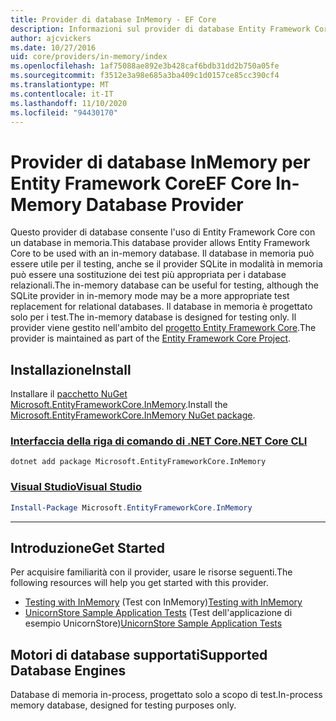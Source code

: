 ```yaml
---
title: Provider di database InMemory - EF Core
description: Informazioni sul provider di database Entity Framework Core InMemory
author: ajcvickers
ms.date: 10/27/2016
uid: core/providers/in-memory/index
ms.openlocfilehash: 1af75088ae892e3b428caf6bdb31dd2b750a05fe
ms.sourcegitcommit: f3512e3a98e685a3ba409c1d0157ce85cc390cf4
ms.translationtype: MT
ms.contentlocale: it-IT
ms.lasthandoff: 11/10/2020
ms.locfileid: "94430170"
---
```

# <a name="ef-core-in-memory-database-provider"></a><span data-ttu-id="88a00-103">Provider di database InMemory per Entity Framework Core</span><span class="sxs-lookup"><span data-stu-id="88a00-103">EF Core In-Memory Database Provider</span></span>

<span data-ttu-id="88a00-104">Questo provider di database consente l'uso di Entity Framework Core con un database in memoria.</span><span class="sxs-lookup"><span data-stu-id="88a00-104">This database provider allows Entity Framework Core to be used with an in-memory database.</span></span> <span data-ttu-id="88a00-105">Il database in memoria può essere utile per il testing, anche se il provider SQLite in modalità in memoria può essere una sostituzione dei test più appropriata per i database relazionali.</span><span class="sxs-lookup"><span data-stu-id="88a00-105">The in-memory database can be useful for testing, although the SQLite provider in in-memory mode may be a more appropriate test replacement for relational databases.</span></span> <span data-ttu-id="88a00-106">Il database in memoria è progettato solo per i test.</span><span class="sxs-lookup"><span data-stu-id="88a00-106">The in-memory database is designed for testing only.</span></span> <span data-ttu-id="88a00-107">Il provider viene gestito nell'ambito del [progetto Entity Framework Core](https://github.com/dotnet/efcore).</span><span class="sxs-lookup"><span data-stu-id="88a00-107">The provider is maintained as part of the [Entity Framework Core Project](https://github.com/dotnet/efcore).</span></span>

## <a name="install"></a><span data-ttu-id="88a00-108">Installazione</span><span class="sxs-lookup"><span data-stu-id="88a00-108">Install</span></span>

<span data-ttu-id="88a00-109">Installare il [pacchetto NuGet Microsoft.EntityFrameworkCore.InMemory](https://www.nuget.org/packages/Microsoft.EntityFrameworkCore.InMemory/).</span><span class="sxs-lookup"><span data-stu-id="88a00-109">Install the [Microsoft.EntityFrameworkCore.InMemory NuGet package](https://www.nuget.org/packages/Microsoft.EntityFrameworkCore.InMemory/).</span></span>

### <a name="net-core-cli"></a>[<span data-ttu-id="88a00-110">Interfaccia della riga di comando di .NET Core</span><span class="sxs-lookup"><span data-stu-id="88a00-110">.NET Core CLI</span></span>](#tab/dotnet-core-cli)

```dotnetcli
dotnet add package Microsoft.EntityFrameworkCore.InMemory
```

### <a name="visual-studio"></a>[<span data-ttu-id="88a00-111">Visual Studio</span><span class="sxs-lookup"><span data-stu-id="88a00-111">Visual Studio</span></span>](#tab/vs)

```powershell
Install-Package Microsoft.EntityFrameworkCore.InMemory
```

***

## <a name="get-started"></a><span data-ttu-id="88a00-112">Introduzione</span><span class="sxs-lookup"><span data-stu-id="88a00-112">Get Started</span></span>

<span data-ttu-id="88a00-113">Per acquisire familiarità con il provider, usare le risorse seguenti.</span><span class="sxs-lookup"><span data-stu-id="88a00-113">The following resources will help you get started with this provider.</span></span>

* <span data-ttu-id="88a00-114">[Testing with InMemory](xref:core/testing/in-memory) (Test con InMemory)</span><span class="sxs-lookup"><span data-stu-id="88a00-114">[Testing with InMemory](xref:core/testing/in-memory)</span></span>
* <span data-ttu-id="88a00-115">[UnicornStore Sample Application Tests](https://github.com/rowanmiller/UnicornStore/blob/master/UnicornStore/src/UnicornStore.Tests/Controllers/ShippingControllerTests.cs) (Test dell'applicazione di esempio UnicornStore)</span><span class="sxs-lookup"><span data-stu-id="88a00-115">[UnicornStore Sample Application Tests](https://github.com/rowanmiller/UnicornStore/blob/master/UnicornStore/src/UnicornStore.Tests/Controllers/ShippingControllerTests.cs)</span></span>

## <a name="supported-database-engines"></a><span data-ttu-id="88a00-116">Motori di database supportati</span><span class="sxs-lookup"><span data-stu-id="88a00-116">Supported Database Engines</span></span>

<span data-ttu-id="88a00-117">Database di memoria in-process, progettato solo a scopo di test.</span><span class="sxs-lookup"><span data-stu-id="88a00-117">In-process memory database, designed for testing purposes only.</span></span>
